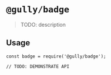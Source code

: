 # `@gully/badge`

> TODO: description

## Usage

```
const badge = require('@gully/badge');

// TODO: DEMONSTRATE API
```
